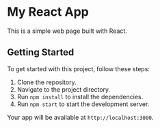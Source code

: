 # My React App

This is a simple web page built with React.

## Getting Started

To get started with this project, follow these steps:

1. Clone the repository.
2. Navigate to the project directory.
3. Run `npm install` to install the dependencies.
4. Run `npm start` to start the development server.

Your app will be available at `http://localhost:3000`.